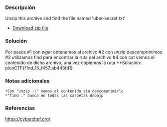 
### Descripción 
Unzip this archive and find the file named 'uber-secret.txt'

- [Download zip file](https://artifacts.picoctf.net/c/501/files.zip)
### Solución
Por pasos
	#1 con *wget* obtenemos el archivo
	#2 con *unzip* descomprimimos 
	#3 utilizamos find para encontrar la ruta del archivo
	#4 con cat vemos el contenido de dicho archivo, una vez copiemos la ruta
**Solución: 
picoCTF{f1nd_15_f457_ab443fd1}


### Notas adicionales
	*Con "unzip -l" vemos el contenido sin descomprimirlo
	*"find ." busca en todas las carpetas debajp
### Referencias 
https://cyberchef.org/

